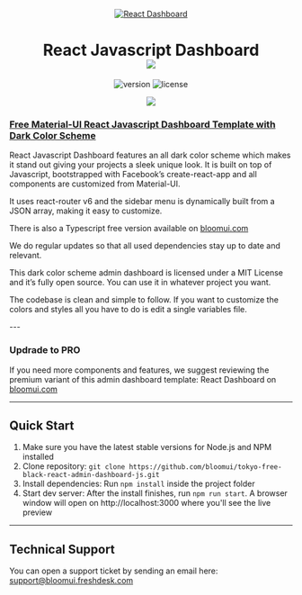 <p align="center">
    <a href="https://bloomui.com" title="BloomUI.com">
        <img src="https://bloomui.s3.us-east-2.amazonaws.com/tokyo-logo.png" alt="React Dashboard">
    </a>
</p>
<h1 align="center">
    <b>React Javascript Dashboard</b>
    <br>
    <a href="https://twitter.com/intent/tweet?url=https://bloomui.com&text=I like this React admin dashboard">
        <img src="https://img.shields.io/twitter/url/http/shields.io.svg?style=social" />
    </a>
</h1>
<div align="center">

![version](https://img.shields.io/badge/version-1.1.0-blue.svg)
![license](https://img.shields.io/badge/license-MIT-blue.svg)

<a href="https://bloomui.com/product/tokyo-free-black-react-javascript-material-ui-admin-dashboard/"><img src="https://bloomui.s3.us-east-2.amazonaws.com/tokyo-free-black-react-javascript-material-ui-admin-dashboard.jpg" /></a>
</div>

<a href="https://bloomui.com/product/tokyo-free-black-react-javascript-material-ui-admin-dashboard/"><h3>Free Material-UI React Javascript Dashboard Template with Dark Color Scheme

</h3></a>
<p>
React Javascript Dashboard features an all dark color scheme which makes it stand out giving your projects a sleek unique look. It is built on top of Javascript, bootstrapped with Facebook’s create-react-app and all components are customized from Material-UI.</p>
<p>
It uses react-router v6 and the sidebar menu is dynamically built from a JSON array, making it easy to customize.
</p>
<p>
There is also a Typescript free version available on <a href="https://bloomui.com">bloomui.com</a>
</p>
<p>
We do regular updates so that all used dependencies stay up to date and relevant.
</p>
<p>
This dark color scheme admin dashboard is licensed under a MIT License and it’s fully open source. You can use it in whatever project you want.
</p>
<p>
The codebase is clean and simple to follow. If you want to customize the colors and styles all you have to do is edit a single variables file.
</p>
---
<h3>Updrade to PRO</h3>

<p>If you need more components and features, we suggest reviewing the premium variant of this admin dashboard template: React Dashboard on <a href="https://bloomui.com">bloomui.com</a></p>

---

<h2>
    Quick Start
</h2>
<ol>
    <li>Make sure you have the latest stable versions for Node.js and NPM installed</li>
    <li>Clone repository: <code>git clone https://github.com/bloomui/tokyo-free-black-react-admin-dashboard-js.git</code></li>
    <li>Install dependencies: Run <code>npm install</code> inside the project folder</li>
    <li>Start dev server: After the install finishes, run <code>npm run start</code>. A browser window will open on http://localhost:3000 where you'll see the live preview</li>
</ol>

---

<h2>
    Technical Support
</h2>
<p>
    You can open a support ticket by sending an email here: <a href="mailto:support@bloomui.freshdesk.com" title="Open Support Ticket">
        support@bloomui.freshdesk.com
    </a>
</p>
